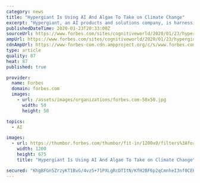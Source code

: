 ```yaml
---
category: news
title: "Hypergiant Is Using AI And Algae To Take on Climate Change"
excerpt: "Hypergiant, an AI products and solutions company, is harnessing this unique power of algae in its latest technology, the EOS bio-reactor which uses AI to optimize algae growth and carbon sequestration."
publishedDateTime: 2020-01-23T20:33:00Z
sourceUrl: https://www.forbes.com/sites/cognitiveworld/2020/01/23/hypergiant-ai-algae-climate-change/?ss=ai
ampUrl: https://www.forbes.com/sites/cognitiveworld/2020/01/23/hypergiant-ai-algae-climate-change/amp/
cdnAmpUrl: https://www-forbes-com.cdn.ampproject.org/c/s/www.forbes.com/sites/cognitiveworld/2020/01/23/hypergiant-ai-algae-climate-change/amp/
type: article
quality: 87
heat: 87
published: true

provider:
  name: Forbes
  domain: forbes.com
  images:
    - url: /assets/images/organizations/forbes.com-50x50.jpg
      width: 50
      height: 50

topics:
  - AI

images:
  - url: https://thumbor.forbes.com/thumbor/fit-in/1200x0/filters%3Aformat%28jpg%29/https%3A%2F%2Fspecials-images.forbesimg.com%2Fimageserve%2F5e29dbab0d31ae0006face4d%2F0x0.jpg%3FcropX1%3D0%26cropX2%3D3300%26cropY1%3D167%26cropY2%3D2023
    width: 1200
    height: 675
    title: "Hypergiant Is Using AI And Algae To Take on Climate Change"

secured: "KhgBFGn5ZrzyKT1BvG/4vz5+71PXLgRcDTItN/KfH2BF6p2qCmnheI3nf0CEHsZcphluL2Wp9NQmLEBB+jW29TvcMYwpEHauqEYwgq/sVU1wj0fP/SKAsU2N/auPZRVcGjKvi+RrzRiOm2nwW8jrxqwz4YQ5er8/q9wYx6C+si8nzQqHSj/kXiTONbTLqzKdSP1B9yjCfOZywECJY2PJo7t5Eu8YsvlJz5oqvI1CPc3HnWeOxz7sJI89zzKEdJAFh+AWQaOB5jBpm3A5CyN7Qpp5LRRTCLAEexG39oJNpknAgYZbzGXOPIjFT9ldEQW9l9XECKfG3yMlcDLihPJwPoAEh+fJG4jmlNyqy/B85D+rIuqSlZr0Jjp6k8xAH08uLpLdWBlzhaSFWQ49QfX3q6eOpIdxpgF50Y9GovR9tnAPDto4ezCAM6hmCFLdFGLS4eoRnJxkDBxduY1O4J2h1EBFBq1Q8vFrb+Nm3E93C0k=;Ok5xAm3HFeNhsr6AdS8NAA=="
---
```


